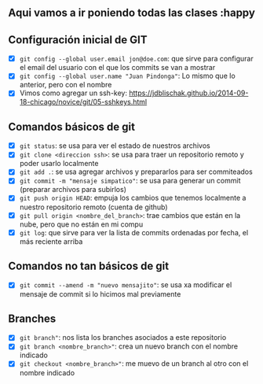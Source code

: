 ## Aqui vamos a ir poniendo todas las clases :happy

## Configuración inicial de GIT
- [x] `git config --global user.email jon@doe.com`: que sirve para configurar el email del usuario con el que los commits se van a mostrar
- [x] `git config --global user.name "Juan Pindonga"`: Lo mismo que lo anterior, pero con el nombre
- [x] Vimos como agregar un ssh-key: https://jdblischak.github.io/2014-09-18-chicago/novice/git/05-sshkeys.html
## Comandos básicos de git
- [x] `git status`: se usa para ver el estado de nuestros archivos
- [x] `git clone <direccion ssh>`: se usa para traer un repositorio remoto y poder usarlo localmente
- [x] `git add .`: se usa agregar archivos y prepararlos para ser commiteados
- [x] `git commit -m "mensaje simpatico"`: se usa para generar un commit (preparar archivos para subirlos)
- [x] `git push origin HEAD`: empuja los cambios que tenemos localmente a nuestro repositorio remoto (cuenta de github)
- [x] `git pull origin <nombre_del_branch>`: trae cambios que están en la nube, pero que no están en mi compu
- [x] `git log`: que sirve para ver la lista de commits ordenadas por fecha, el más reciente arriba

## Comandos no tan básicos de git
- [x] `git commit --amend -m "nuevo mensajito"`: se usa xa modificar el mensaje de commit si lo hicimos mal previamente

## Branches
- [x] `git branch"`: nos lista los branches asociados a este repositorio
- [x] `git branch <nombre_branch>"`: crea un nuevo branch con el nombre indicado
- [x] `git checkout <nombre_branch>"`: me muevo de un branch al otro con el nombre indicado